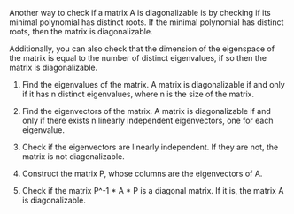 Another way to check if a matrix A is diagonalizable is by checking if its minimal polynomial has distinct roots. If the minimal polynomial has distinct roots, then the matrix is diagonalizable.

Additionally, you can also check that the dimension of the eigenspace of the matrix is equal to the number of distinct eigenvalues, if so then the matrix is diagonalizable.

1. Find the eigenvalues of the matrix. A matrix is diagonalizable if and only if it has n distinct eigenvalues, where n is the size of the matrix.

2. Find the eigenvectors of the matrix. A matrix is diagonalizable if and only if there exists n linearly independent eigenvectors, one for each eigenvalue.

3. Check if the eigenvectors are linearly independent. If they are not, the matrix is not diagonalizable.

4. Construct the matrix P, whose columns are the eigenvectors of A.

5. Check if the matrix P^-1 * A * P is a diagonal matrix. If it is, the matrix A is diagonalizable.